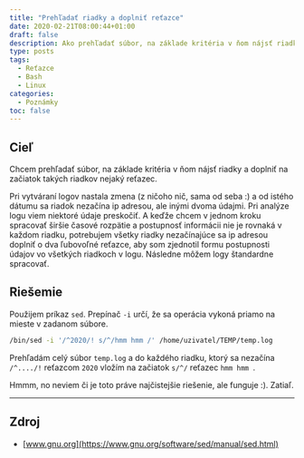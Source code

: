 ```yaml
---
title: "Prehľadať riadky a doplniť reťazce"
date: 2020-02-21T08:00:44+01:00
draft: false
description: Ako prehľadať súbor, na základe kritéria v ňom nájsť riadky a doplniť na začiatok takých riadkov nejaký reťazec.
type: posts
tags:
  - Reťazce
  - Bash
  - Linux
categories:
  - Poznámky
toc: false
---
```


## Cieľ

Chcem prehľadať súbor, na základe kritéria v ňom nájsť riadky a doplniť na začiatok takých riadkov nejaký reťazec.

Pri vytváraní logov nastala zmena (z ničoho nič, sama od seba :) a od istého dátumu sa riadok nezačína ip adresou, ale inými dvoma údajmi. Pri analýze logu viem niektoré údaje preskočiť. A keďže chcem v jednom kroku spracovať širšie časové rozpätie a postupnosť informácii nie je rovnaká v každom riadku, potrebujem všetky riadky nezačínajúce sa ip adresou doplniť o dva ľubovoľné reťazce, aby som zjednotil formu postupnosti údajov vo všetkých riadkoch v logu. Následne môžem logy štandardne spracovať.

## Riešemie

Použijem príkaz `sed`. Prepínač `-i` určí, že sa operácia vykoná priamo na mieste v zadanom súbore.

```sh
/bin/sed -i '/^2020/! s/^/hmm hmm /' /home/uzivatel/TEMP/temp.log
```

Prehľadám celý súbor `temp.log` a do každého riadku, ktorý sa nezačína `/^..../!` reťazcom `2020` vložím na začiatok `s/^/` reťazec `hmm hmm `.

Hmmm, no neviem či je toto práve najčistejšie riešenie, ale funguje :). Zatiaľ.

---

## Zdroj

- [www.gnu.org](https://www.gnu.org/software/sed/manual/sed.html)
